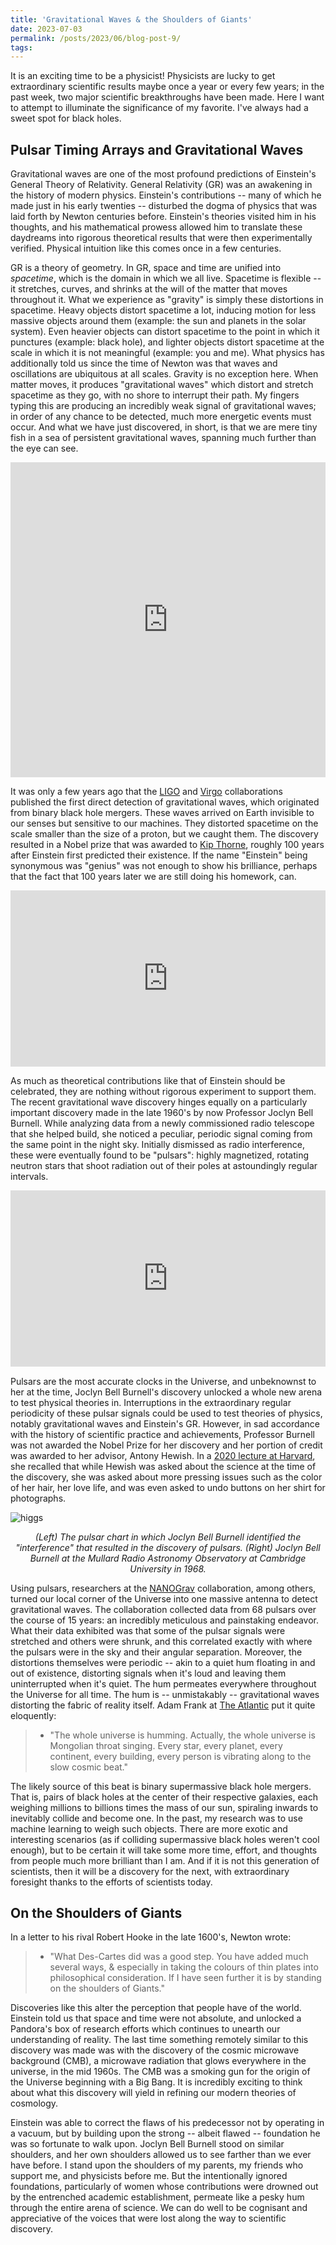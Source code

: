 ```yaml
---
title: 'Gravitational Waves & the Shoulders of Giants'
date: 2023-07-03
permalink: /posts/2023/06/blog-post-9/
tags:
---
```


It is an exciting time to be a physicist! Physicists are lucky to get extraordinary scientific results maybe once a year or every few years; in the past week, two major scientific breakthroughs have been made. Here I want to attempt to illuminate the significance of my favorite. I've always had a sweet spot for black holes.

## Pulsar Timing Arrays and Gravitational Waves

Gravitational waves are one of the most profound predictions of Einstein's General Theory of Relativity. General Relativity (GR) was an awakening in the history of modern physics. Einstein's contributions -- many of which he made just in his early twenties -- disturbed the dogma of physics that was laid forth by Newton centuries before. Einstein's theories visited him in his thoughts, and his mathematical prowess allowed him to translate these daydreams into rigorous theoretical results that were then experimentally verified. Physical intuition like this comes once in a few centuries.

GR is a theory of geometry. In GR, space and time are unified into *spacetime*, which is the domain in which we all live. Spacetime is flexible -- it stretches, curves, and shrinks at the will of the matter that moves throughout it. What we experience as "gravity" is simply these distortions in spacetime. Heavy objects distort spacetime a lot, inducing motion for less massive objects around them (example: the sun and planets in the solar system). Even heavier objects can distort spacetime to the point in which it punctures (example: black hole), and lighter objects distort spacetime at the scale in which it is not meaningful (example: you and me). What physics has additionally told us since the time of Newton was that waves and oscillations are ubiquitous at all scales. Gravity is no exception here. When matter moves, it produces "gravitational waves" which distort and stretch spacetime as they go, with no shore to interrupt their path. My fingers typing this are producing an incredibly weak signal of gravitational waves; in order of any chance to be detected, much more energetic events must occur. And what we have just discovered, in short, is that we are mere tiny fish in a sea of persistent gravitational waves, spanning much further than the eye can see.

<div style="padding-top:100.000%;position:relative;"><iframe src="https://gifer.com/embed/7U5s" width="100%" height="100%" style='position:absolute;top:0;left:0;' frameBorder="0" allowFullScreen></iframe></div><p><a href="https://gifer.com"></a></p>

It was only a few years ago that the [LIGO](https://www.ligo.org) and [Virgo](https://www.virgo-gw.eu) collaborations published the first direct detection of gravitational waves, which originated from binary black hole mergers. These waves arrived on Earth invisible to our senses but sensitive to our machines. They distorted spacetime on the scale smaller than the size of a proton, but we caught them. The discovery resulted in a Nobel prize that was awarded to [Kip Thorne](https://www.nobelprize.org/prizes/physics/2017/thorne/facts/), roughly 100 years after Einstein first predicted their existence. If the name "Einstein" being synonymous was "genius" was not enough to show his brilliance, perhaps that the fact that 100 years later we are still doing his homework, can.

<div style="width:100%;height:0;padding-bottom:56%;position:relative;"><iframe src="https://giphy.com/embed/l4KibM38zZ0fCsXF6" width="100%" height="100%" style="position:absolute" frameBorder="0" allowFullScreen></iframe></div><p><a href="https://giphy.com/gifs/space-black-holes-gravitational-waves-l4KibM38zZ0fCsXF6"></a></p>

As much as theoretical contributions like that of Einstein should be celebrated, they are nothing without rigorous experiment to support them. The recent gravitational wave discovery hinges equally on a particularly important discovery made in the late 1960's by now Professor Joclyn Bell Burnell. While analyzing data from a newly commissioned radio telescope that she helped build, she noticed a peculiar, periodic signal coming from the same point in the night sky. Initially dismissed as radio interference, these were eventually found to be "pulsars": highly magnetized, rotating neutron stars that shoot radiation out of their poles at astoundingly regular intervals. 

<div style="width:100%;height:0;padding-bottom:56%;position:relative;"><iframe src="https://giphy.com/embed/l3dj5M4YLaFww31V6" width="100%" height="100%" style="position:absolute" frameBorder="0" allowFullScreen></iframe></div><p><a href="https://giphy.com/gifs/nasa-space-universe-l3dj5M4YLaFww31V6"></a></p>

Pulsars are the most accurate clocks in the Universe, and unbeknownst to her at the time, Joclyn Bell Burnell's discovery unlocked a whole new arena to test physical theories in. Interruptions in the extraordinary regular periodicity of these pulsar signals could be used to test theories of physics, notably gravitational waves and Einstein's GR. However, in sad accordance with the history of scientific practice and achievements, Professor Burnell was not awarded the Nobel Prize for her discovery and her portion of credit was awarded to her advisor, Antony Hewish. In a [2020 lecture at Harvard](https://www.youtube.com/watch?v=ot1Ggv6YZyQ), she recalled that while Hewish was asked about the science at the time of the discovery, she was asked about more pressing issues such as the color of her hair, her love life, and was even asked to undo buttons on her shirt for photographs.

![higgs](/images/jbell.png)
<p align="center">
  <em>(Left) The pulsar chart in which Joclyn Bell Burnell identified the "interference" that resulted in the discovery of pulsars. (Right) Joclyn Bell Burnell at the Mullard Radio Astronomy Observatory at Cambridge University in 1968. </em>
</p>

Using pulsars, researchers at the [NANOGrav](https://nanograv.org) collaboration, among others, turned our local corner of the Universe into one massive antenna to detect gravitational waves. The collaboration collected data from 68 pulsars over the course of 15 years: an incredibly meticulous and painstaking endeavor. What their data exhibited was that some of the pulsar signals were stretched and others were shrunk, and this correlated exactly with where the pulsars were in the sky and their angular separation. Moreover, the distortions themselves were periodic -- akin to a quiet hum floating in and out of existence, distorting signals when it's loud and leaving them uninterrupted when it's quiet. The hum permeates everywhere throughout the Universe for all time. The hum is -- unmistakably -- gravitational waves distorting the fabric of reality itself. Adam Frank at [The Atlantic](https://www.theatlantic.com/science/archive/2023/06/universe-gravitational-waves-nanograv-discovery/674570/) put it quite eloquently:

> * "The whole universe is humming. Actually, the whole universe is Mongolian throat singing. Every star, every planet, every continent, every building, every person is vibrating along to the slow cosmic beat."

The likely source of this beat is binary supermassive black hole mergers. That is, pairs of black holes at the center of their respective galaxies, each weighing millions to billions times the mass of our sun, spiraling inwards to inevitably collide and become one. In the past, my research was to use machine learning to weigh such objects. There are more exotic and interesting scenarios (as if colliding supermassive black holes weren't cool enough), but to be certain it will take some more time, effort, and thoughts from people much more brilliant than I am. And if it is not this generation of scientists, then it will be a discovery for the next, with extraordinary foresight thanks to the efforts of scientists today.

## On the Shoulders of Giants

In a letter to his rival Robert Hooke in the late 1600's, Newton wrote:

> * "What Des-Cartes did was a good step. You have added much several ways, & especially in taking the colours of thin plates into philosophical consideration. If I have seen further it is by standing on the shoulders of Giants."

Discoveries like this alter the perception that people have of the world. Einstein told us that space and time were not absolute, and unlocked a Pandora's box of research efforts which continues to unearth our understanding of reality. The last time something remotely similar to this discovery was made was with the discovery of the cosmic microwave background (CMB), a microwave radiation that glows everywhere in the universe, in the mid 1960s. The CMB was a smoking gun for the origin of the Universe beginning with a Big Bang. It is incredibly exciting to think about what this discovery will yield in refining our modern theories of cosmology.

Einstein was able to correct the flaws of his predecessor not by operating in a vacuum, but by building upon the strong -- albeit flawed -- foundation he was so fortunate to walk upon. Joclyn Bell Burnell stood on similar shoulders, and her own shoulders allowed us to see farther than we ever have before. I stand upon the shoulders of my parents, my friends who support me, and physicists before me. But the intentionally ignored foundations, particularly of women whose contributions were drowned out by the entrenched academic establishment, permeate like a pesky hum through the entire arena of science. We can do well to be cognisant and appreciative of the voices that were lost along the way to scientific discovery.